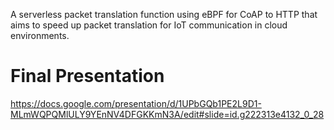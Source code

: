 A serverless packet translation function using eBPF for CoAP to HTTP that aims to speed up packet translation for IoT communication in cloud environments.
# Final Presentation
https://docs.google.com/presentation/d/1UPbGQb1PE2L9D1-MLmWQPQMlULY9YEnNV4DFGKKmN3A/edit#slide=id.g222313e4132_0_28
